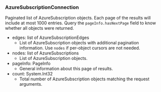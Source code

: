 ### AzureSubscriptionConnection
Paginated list of AzureSubscription objects. Each page of the results will include at most 1000 entries. Query the `pageInfo.hasNextPage` field to know whether all objects were returned.

- edges: list of AzureSubscriptionEdges
  - List of AzureSubscription objects with additional pagination information. Use `nodes` if per-object cursors are not needed.
- nodes: list of AzureSubscriptions
  - List of AzureSubscription objects.
- pageInfo: PageInfo
  - General information about this page of results.
- count: System.Int32
  - Total number of AzureSubscription objects matching the request arguments.
